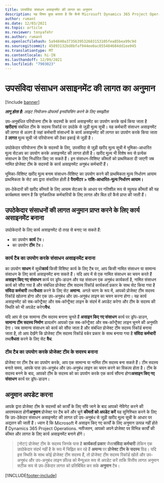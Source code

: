 ```yaml
---
title: उपसंविदा संसाधन असाइनमेंट की लागत का अनुमान
description: यह विषय कुछ बताता है कि कैसे Microsoft Dynamics 365 Project Operations उपसंविदा संसाधन असाइनमेंट के लागत अनुमान की गणना करता है।
author: rumant
ms.date: 12/03/2021
ms.topic: article
ms.reviewer: tonyafehr
ms.author: rumant
ms.openlocfilehash: 5a94840a3735639532683153105fea85bea99c9d
ms.sourcegitcommit: 45893132bd8bfaf944ee0ac855484684dd1ee945
ms.translationtype: MT
ms.contentlocale: hi-IN
ms.lasthandoff: 12/09/2021
ms.locfileid: "7903023"
---
```

# <a name="cost-estimation-of-subcontracted-resource-assignments"></a>उपसंविदा संसाधन असाइनमेंट की लागत का अनुमान

[!include [banner](../../includes/dataverse-preview.md)]

_**लागू होता है:** लाइट नियोजन-प्रोफार्मा इनवॉयसिंग करने के लिए समझौता_

उप-अनुबंधित परियोजना टीम के सदस्यों के कार्य असाइनमेंट का उपयोग करके खर्च किया जाता है **खरीदना** संबंधित टीम के सदस्य रिकॉर्ड पर उपठेके से जुड़ी मूल्य सूची। यह कर्मचारी संसाधन असाइनमेंट की लागत से अलग है जहां कर्मचारी संसाधनों के कार्य असाइनमेंट की लागत का उपयोग करके किया जाता है **लागत** मूल्य सूची जो परियोजना की ठेका इकाई से जुड़ी है। 

उपठेकेदार परियोजना टीम के सदस्यों के लिए, उपसंविदा से जुड़ी खरीद मूल्य सूची में भूमिका-आधारित मूल्य सेटअप का उपयोग करके असाइनमेंट की लागत होती है। खरीद मूल्य भी विशेष रूप से प्रत्येक संसाधन के लिए निर्धारित किए जा सकते हैं। इन संसाधन-विशिष्ट कीमतों को प्राथमिकता दी जाएगी जब नामित प्रोजेक्ट टीम के सदस्यों के कार्य असाइनमेंट अनुबंध कर्मचारी हैं। 

भूमिका-विशिष्ट खरीद मूल्य बनाम संसाधन-विशिष्ट का उपयोग करने की प्राथमिकता मूल्य निर्धारण आयाम प्राथमिकता के सेट अप द्वारा संचालित होती है **पैरामीटर > राशि-आधारित-मूल्य निर्धारण आयाम।**

उप-ठेकेदारों की खरीद कीमतों के लिए आयाम सेटअप के आधार पर गतिशील रूप से व्युत्पन्न कीमतों की यह कार्यक्षमता समान है कि पूर्णकालिक कर्मचारियों के लिए लागत और बिल दरें कैसे प्राप्त की जाती हैं। 

## <a name="creating-task-assignments-for-getting-cost-estimates-of-subcontractor-resources"></a>उपठेकेदार संसाधनों की लागत अनुमान प्राप्त करने के लिए कार्य असाइनमेंट बनाना

उपठेकेदारों के लिए कार्य असाइनमेंट दो तरह से बनाए जा सकते हैं: 
- का उपयोग **कार्य** टैब।
- का उपयोग **टीम** टैब।

### <a name="creating-resources-assignments-using-the-tasks-tab"></a>कार्य टैब का उपयोग करके संसाधन असाइनमेंट बनाना
का उपयोग **साधन** में सूची**कार्य** किसी विशिष्ट कार्य के लिए टैब पर, आप किसी नामित संसाधन या सामान्य संसाधन के लिए कार्य असाइनमेंट बना सकते हैं। यदि आप में से एक नामित संसाधन का चयन करते हैं **असाइन किए गए संसाधन** कार्य पर ड्रॉप-डाउन और यह संसाधन एक अनुबंध कार्यकर्ता है, नामित संसाधन कार्य को सौंपा गया है और संबंधित प्रोजेक्ट टीम सदस्य रिकॉर्ड कार्यकर्ता प्रकार के साथ सेट किया गया है **संविदा कर्मचारी** तथा**वैधता** करने के लिए सेट **अमान्य**. अगले चरण के रूप में, आपको प्रोजेक्ट टीम सदस्य रिकॉर्ड खोलना होगा और एक उप-अनुबंध और उप-अनुबंध लाइन का चयन करना होगा। यह कार्य असाइनमेंट को सब-कॉन्ट्रैक्ट और सब-कॉन्ट्रैक्ट लाइन के संदर्भ में अपडेट करेगा और टीम के सदस्य की स्थिति को भी अपडेट करेगा**वैध**.

यदि आप से एक सामान्य टीम सदस्य बनाना चुनते हैं **असाइन किए गए संसाधन** कार्य पर ड्रॉप-डाउन, **सामान्य टीम सदस्य निर्माण** डायलॉग आपको एक सब-कॉन्ट्रैक्ट और सब-कॉन्ट्रैक्ट लाइन चुनने की अनुमति देगा। जब सामान्य संसाधन को कार्य को सौंपा जाता है और संबंधित प्रोजेक्ट टीम सदस्य रिकॉर्ड बनाया जाता है, तो आप देखेंगे कि प्रोजेक्ट टीम सदस्य रिकॉर्ड वर्कर प्रकार के साथ बनाया गया है **संविदा कर्मचारी** तथा**वैधता** करने के लिए सेट **वैध**.

### <a name="creating-project-team-members-using-the-team-tab"></a>टीम टैब का उपयोग करके प्रोजेक्ट टीम के सदस्य बनाना
प्रोजेक्ट पर टीम टैब का उपयोग करके, आप एक सामान्य या नामित टीम सदस्य बना सकते हैं। टीम सदस्य बनाते समय, आपके पास उप-अनुबंध और उप-अनुबंध लाइन का चयन करने का विकल्प होता है। टीम के सदस्य बनने के बाद, आपको टीम के सदस्य को का उपयोग करके एक कार्य सौंपना होगा**असाइन किए गए संसाधन** कार्य पर ड्रॉप-डाउन। 

## <a name="updating-estimates"></a>अनुमान अपडेट करना
आपके द्वारा प्रोजेक्ट टीम के सदस्यों को कार्यों के लिए सौंपे जाने के बाद आपको नेविगेट करने की आवश्यकता होगी**अनुमान** प्रोजेक्ट पर टैब करें और चुनें **कीमतों को अपडेट करें** यह सुनिश्चित करने के लिए कि उप-ठेकेदार संसाधन असाइनमेंट की लागत दरें उप-अनुबंध से जुड़ी खरीद मूल्य सूची के आधार पर अद्यतन की जाती हैं। ध्यान दें कि Microsoft में असाइन किए गए कार्यों के लिए अनुमान उत्पन्न नहीं होते हैं Dynamics 365 Project Operations. नतीजतन, आपको अपने प्रोजेक्ट पर विभिन्न कार्यों की कीमत और लागत के लिए कार्य असाइनमेंट बनाने होंगे। 

> [नोट!] प्रोजेक्ट टीम के सदस्य जिनके पास है **कार्यकर्ता प्रकार** जैसा**संविदा कर्मचारी** लेकिन एक उपठेकेदार संदर्भ नहीं है के रूप में चिह्नित कर रहे हैं **अमान्य** पर **प्रोजेक्ट टीम के सदस्य** ग्रिड। यदि इस स्थिति के साथ कोई प्रोजेक्ट टीम सदस्य हैं, तो प्रोजेक्ट टीम सदस्य रिकॉर्ड खोलें और उप-अनुबंध और उप-अनुबंध लाइन फ़ील्ड को मैन्युअल रूप से अपडेट करें ताकि वित्तीय लागत अनुमान सटीक रूप से उप-ठेकेदार लागत को प्रतिबिंबित कर सके **अनुमान** टैब। 


[!INCLUDE[footer-include](../../includes/footer-banner.md)]
